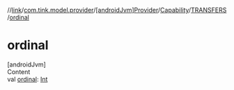 //[link](../../../../index.md)/[com.tink.model.provider](../../../index.md)/[[androidJvm]Provider](../../index.md)/[Capability](../index.md)/[TRANSFERS](index.md)/[ordinal](ordinal.md)



# ordinal  
[androidJvm]  
Content  
val [ordinal](ordinal.md): [Int](https://kotlinlang.org/api/latest/jvm/stdlib/kotlin/-int/index.html)  



